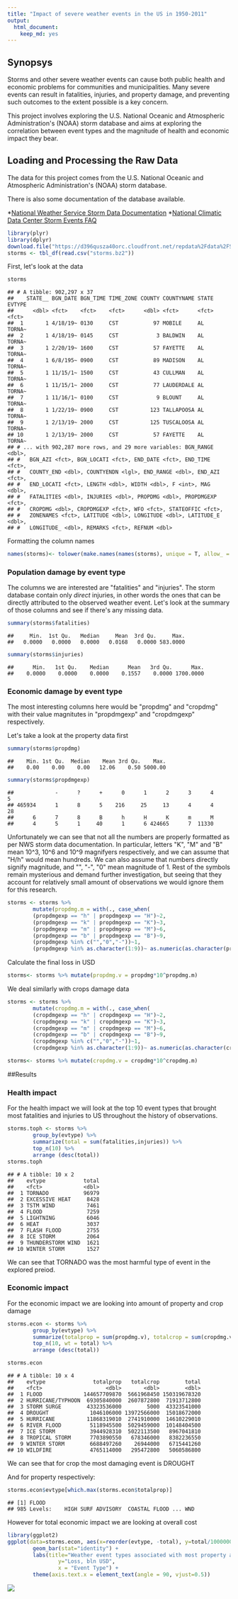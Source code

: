 ```yaml
---
title: "Impact of severe weather events in the US in 1950-2011"
output:
  html_document:
    keep_md: yes
---
```




## Synopsys

Storms and other severe weather events can cause both public health and economic problems for communities and municipalities. Many severe events can result in fatalities, injuries, and property damage, and preventing such outcomes to the extent possible is a key concern.

This project involves exploring the U.S. National Oceanic and Atmospheric Administration's (NOAA) storm database and aims at exploring the correlation between event types and the magnitude of health and economic impact they bear.

## Loading and Processing the Raw Data

The data for this project comes from the U.S. National Oceanic and Atmospheric Administration's (NOAA) storm database.

There is also some documentation of the database available.

*[National Weather Service Storm Data Documentation](https://d396qusza40orc.cloudfront.net/repdata%2Fpeer2_doc%2Fpd01016005curr.pdf)
*[National Climatic Data Center Storm Events FAQ](https://d396qusza40orc.cloudfront.net/repdata%2Fpeer2_doc%2FNCDC%20Storm%20Events-FAQ%20Page.pdf)


```r
library(plyr)
library(dplyr)
download.file("https://d396qusza40orc.cloudfront.net/repdata%2Fdata%2FStormData.csv.bz2", "storms.bz2")
storms <- tbl_df(read.csv("storms.bz2"))
```

First, let's look at the data


```r
storms
```

```
## # A tibble: 902,297 x 37
##    STATE__ BGN_DATE BGN_TIME TIME_ZONE COUNTY COUNTYNAME STATE EVTYPE
##      <dbl> <fct>    <fct>    <fct>      <dbl> <fct>      <fct> <fct> 
##  1       1 4/18/19~ 0130     CST           97 MOBILE     AL    TORNA~
##  2       1 4/18/19~ 0145     CST            3 BALDWIN    AL    TORNA~
##  3       1 2/20/19~ 1600     CST           57 FAYETTE    AL    TORNA~
##  4       1 6/8/195~ 0900     CST           89 MADISON    AL    TORNA~
##  5       1 11/15/1~ 1500     CST           43 CULLMAN    AL    TORNA~
##  6       1 11/15/1~ 2000     CST           77 LAUDERDALE AL    TORNA~
##  7       1 11/16/1~ 0100     CST            9 BLOUNT     AL    TORNA~
##  8       1 1/22/19~ 0900     CST          123 TALLAPOOSA AL    TORNA~
##  9       1 2/13/19~ 2000     CST          125 TUSCALOOSA AL    TORNA~
## 10       1 2/13/19~ 2000     CST           57 FAYETTE    AL    TORNA~
## # ... with 902,287 more rows, and 29 more variables: BGN_RANGE <dbl>,
## #   BGN_AZI <fct>, BGN_LOCATI <fct>, END_DATE <fct>, END_TIME <fct>,
## #   COUNTY_END <dbl>, COUNTYENDN <lgl>, END_RANGE <dbl>, END_AZI <fct>,
## #   END_LOCATI <fct>, LENGTH <dbl>, WIDTH <dbl>, F <int>, MAG <dbl>,
## #   FATALITIES <dbl>, INJURIES <dbl>, PROPDMG <dbl>, PROPDMGEXP <fct>,
## #   CROPDMG <dbl>, CROPDMGEXP <fct>, WFO <fct>, STATEOFFIC <fct>,
## #   ZONENAMES <fct>, LATITUDE <dbl>, LONGITUDE <dbl>, LATITUDE_E <dbl>,
## #   LONGITUDE_ <dbl>, REMARKS <fct>, REFNUM <dbl>
```

Formatting the column names


```r
names(storms)<- tolower(make.names(names(storms), unique = T, allow_ = F))
```


### Population damage by event type

The columns we are interested are "fatalities" and "injuries". The storm database contain only *direct* injuries, in other words the ones that can be directly attributed to the observed weather event. Let's look at the summary of those columns and see if there's any missing data.


```r
summary(storms$fatalities)
```

```
##     Min.  1st Qu.   Median     Mean  3rd Qu.     Max. 
##   0.0000   0.0000   0.0000   0.0168   0.0000 583.0000
```


```r
summary(storms$injuries)
```

```
##      Min.   1st Qu.    Median      Mean   3rd Qu.      Max. 
##    0.0000    0.0000    0.0000    0.1557    0.0000 1700.0000
```

### Economic damage by event type

The most interesting columns here would be "propdmg" and "cropdmg" with their value magnitutes in "propdmgexp" and "cropdmgexp" respectively.

Let's take a look at the property data first


```r
summary(storms$propdmg)
```

```
##    Min. 1st Qu.  Median    Mean 3rd Qu.    Max. 
##    0.00    0.00    0.00   12.06    0.50 5000.00
```


```r
summary(storms$propdmgexp)
```

```
##             -      ?      +      0      1      2      3      4      5 
## 465934      1      8      5    216     25     13      4      4     28 
##      6      7      8      B      h      H      K      m      M 
##      4      5      1     40      1      6 424665      7  11330
```

Unfortunately we can see that not all the numbers are properly formatted as per NWS storm data documentation. In particular, letters "K", "M" and "B" mean 10^3, 10^6 and 10^9 magnifyers respectively, and we can assume that "H/h" would mean hundreds. We can also assume that numbers directly signify magnitude, and "", "-", "0" mean magnitude of 1. Rest of the symbols remain mysterious and demand further investigation, but seeing that they account for relatively small amount of observations we would ignore them for this research.


```r
storms <- storms %>%
        mutate(propdmg.m = with(., case_when(
        (propdmgexp == "h" | propdmgexp == "H")~2,
        (propdmgexp == "k" | propdmgexp == "K")~3,
        (propdmgexp == "m" | propdmgexp == "M")~6,
        (propdmgexp == "b" | propdmgexp == "B")~9,
        (propdmgexp %in% c("","0","-"))~1,
        (propdmgexp %in% as.character(1:9))~ as.numeric(as.character(propdmgexp)))))
```

Calculate the final loss in USD

```r
storms<- storms %>% mutate(propdmg.v = propdmg*10^propdmg.m)
```

We deal similarly with crops damage data


```r
storms <- storms %>%
        mutate(cropdmg.m = with(., case_when(
        (cropdmgexp == "h" | cropdmgexp == "H")~2,
        (cropdmgexp == "k" | cropdmgexp == "K")~3,
        (cropdmgexp == "m" | cropdmgexp == "M")~6,
        (cropdmgexp == "b" | cropdmgexp == "B")~9,
        (cropdmgexp %in% c("","0","-"))~1,
        (cropdmgexp %in% as.character(1:9))~ as.numeric(as.character(cropdmgexp)))))

storms<- storms %>% mutate(cropdmg.v = cropdmg*10^cropdmg.m)
```

##Results

### Health impact

For the health impact we will look at the top 10 event types that brought most fatalities and injuries to US throughout the history of observations. 


```r
storms.toph <- storms %>%
        group_by(evtype) %>%
        summarize(total = sum(fatalities,injuries)) %>%
        top_n(10) %>%
        arrange (desc(total))
storms.toph
```

```
## # A tibble: 10 x 2
##    evtype            total
##    <fct>             <dbl>
##  1 TORNADO           96979
##  2 EXCESSIVE HEAT     8428
##  3 TSTM WIND          7461
##  4 FLOOD              7259
##  5 LIGHTNING          6046
##  6 HEAT               3037
##  7 FLASH FLOOD        2755
##  8 ICE STORM          2064
##  9 THUNDERSTORM WIND  1621
## 10 WINTER STORM       1527
```
We can see that TORNADO was the most harmful type of event in the explored preiod.

### Economic impact

For the economic impact we are looking into amount of property and crop damage


```r
storms.econ <- storms %>%
        group_by(evtype) %>%
        summarize(totalprop = sum(propdmg.v), totalcrop = sum(cropdmg.v), total = sum(propdmg.v+cropdmg.v)) %>%
        top_n(10, wt = total) %>%
        arrange (desc(total))
```


```r
storms.econ
```

```
## # A tibble: 10 x 4
##    evtype               totalprop   totalcrop        total
##    <fct>                    <dbl>       <dbl>        <dbl>
##  1 FLOOD             144657709870  5661968450 150319678320
##  2 HURRICANE/TYPHOON  69305840000  2607872800  71913712800
##  3 STORM SURGE        43323536000        5000  43323541000
##  4 DROUGHT             1046106000 13972566000  15018672000
##  5 HURRICANE          11868319010  2741910000  14610229010
##  6 RIVER FLOOD         5118945500  5029459000  10148404500
##  7 ICE STORM           3944928310  5022113500   8967041810
##  8 TROPICAL STORM      7703890550   678346000   8382236550
##  9 WINTER STORM        6688497260    26944000   6715441260
## 10 WILDFIRE            4765114000   295472800   5060586800
```

We can see that for crop the most damaging event is DROUGHT

And for property respectively:

```r
storms.econ$evtype[which.max(storms.econ$totalprop)]
```

```
## [1] FLOOD
## 985 Levels:    HIGH SURF ADVISORY  COASTAL FLOOD ... WND
```

However for total economic impact we are looking at overall cost


```r
library(ggplot2)
ggplot(data=storms.econ, aes(x=reorder(evtype, -total), y=total/1000000000)) + 
        geom_bar(stat="identity") + 
        labs(title="Weather event types associated with most property and crop damage", 
                y="Loss, bln USD", 
                x = "Event Type") + 
        theme(axis.text.x = element_text(angle = 90, vjust=0.5))
```

![](storms_files/figure-html/economy.plot-1.png)<!-- -->



